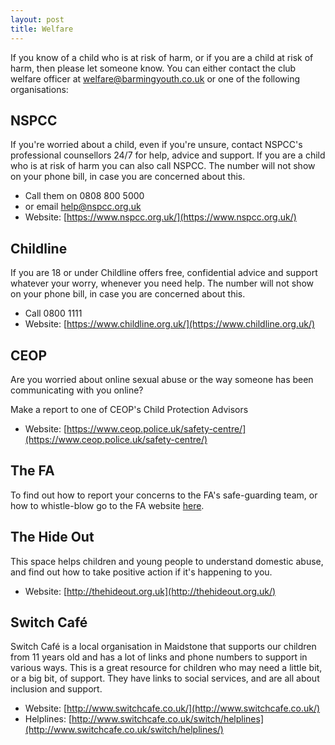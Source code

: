 ```yaml
---
layout: post
title: Welfare
---
```


If you know of a child who is at risk of harm, or if you are a child at risk of harm, then please let someone know. You can either contact the club welfare officer at <a href="mailto:welfare@barmingyouth.co.uk">welfare@barmingyouth.co.uk</a> or one of the following organisations:

## NSPCC

If you're worried about a child, even if you're unsure, contact NSPCC's professional counsellors 24/7 for help, advice and support. 
If you are a child who is at risk of harm you can also call NSPCC. The number will not show on your phone bill, in case you are concerned about this.

* Call them on 0808 800 5000 
* or email <a href="mailto:help@nspcc.org.uk">help@nspcc.org.uk</a>
* Website: [https://www.nspcc.org.uk/](https://www.nspcc.org.uk/) 


## Childline 

If you are 18 or under Childline offers free, confidential advice and support whatever your worry, whenever you need help.
The number will not show on your phone bill, in case you are concerned about this.

* Call 0800 1111
* Website: [https://www.childline.org.uk/](https://www.childline.org.uk/)


## CEOP

Are you worried about online sexual abuse or the way someone has been communicating with you online?

Make a report to one of CEOP's Child Protection Advisors

* Website: [https://www.ceop.police.uk/safety-centre/](https://www.ceop.police.uk/safety-centre/)


## The FA

To find out how to report your concerns to the FA's safe-guarding team, or how to whistle-blow go to the FA website [here](http://www.thefa.com/football-rules-governance/safeguarding/reporting-concerns).


## The Hide Out 

This space helps children and young people to understand domestic abuse, and find out how to take positive action if it's happening to you.

* Website: [http://thehideout.org.uk](http://thehideout.org.uk/)


## Switch Café

Switch Café is a local organisation in Maidstone that supports our children from 11 years old and has a lot of links and phone numbers to support in various ways. This is a great resource for children who may need a little bit, or a big bit, of support. They have links to social services, and are all about inclusion and support.

* Website: [http://www.switchcafe.co.uk/](http://www.switchcafe.co.uk/)
* Helplines: [http://www.switchcafe.co.uk/switch/helplines](http://www.switchcafe.co.uk/switch/helplines/)

